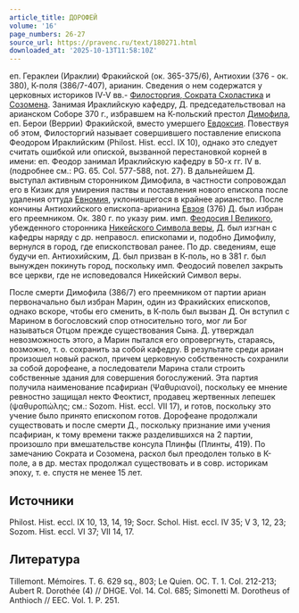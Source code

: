 ```yaml
---
article_title: ДОРОФЕЙ
volume: '16'
page_numbers: 26-27
source_url: https://pravenc.ru/text/180271.html
downloaded_at: '2025-10-13T11:58:10Z'
---
```


еп. Гераклеи (Ираклии) Фракийской (ок. 365-375/6), Антиохии (376 - ок. 380), К-поля (386/7-407), арианин. Сведения о нем содержатся у церковных историков IV-V вв.- [Филосторгия, Сократа Схоластика](<https://pravenc.ru/text/Филосторгия  Сократа Схоластика.html>) и [Созомена](https://pravenc.ru/text/Созомен.html). Занимая Ираклийскую кафедру, Д. председательствовал на арианском Соборе 370 г., избравшем на К-польский престол [Димофила](https://pravenc.ru/text/Димофила.html), еп. Берои (Веррии) Фракийской, вместо умершего [Евдоксия](https://pravenc.ru/text/Евдоксия.html). Повествуя об этом, Филосторгий называет совершившего поставление епископа Феодором Ираклийским (Philost. Hist. eccl. IX 10), однако это следует считать ошибкой или опиской, вызванной перестановкой корней в имени: еп. Феодор занимал Ираклийскую кафедру в 50-х гг. IV в. (подробнее см.: PG. 65. Col. 577-588, not. 27). В дальнейшем Д. выступал активным сторонником Димофила, в частности сопровождал его в Кизик для умирения паствы и поставления нового епископа после удаления оттуда [Евномия](https://pravenc.ru/text/Евномий.html), уклонившегося в крайнее арианство. После кончины Антиохийского епископа-арианина [Евзоя](https://pravenc.ru/text/Евзоя.html) (376) Д. был избран его преемником. Ок. 380 г. по указу рим. имп. [Феодосия I Великого](<https://pravenc.ru/text/Феодосия I Великого.html>), убежденного сторонника [Никейского Символа веры](<https://pravenc.ru/text/Никейский Символ веры.html>), Д. был изгнан с кафедры наряду с др. неправосл. епископами и, подобно Димофилу, вернулся в город, где епископствовал ранее. По др. сведениям, еще будучи еп. Антиохийским, Д. был призван в К-поль, но в 381 г. был вынужден покинуть город, поскольку имп. Феодосий повелел закрыть все церкви, где не исповедовался Никейский Символ веры.

После смерти Димофила (386/7) его преемником от партии ариан первоначально был избран Марин, один из Фракийских епископов, однако вскоре, чтобы его сменить, в К-поль был вызван Д. Он вступил с Марином в богословский спор относительно того, мог ли Бог называться Отцом прежде существования Сына. Д. утверждал невозможность этого, а Марин пытался его опровергнуть, стараясь, возможно, т. о. сохранить за собой кафедру. В результате среди ариан произошел новый раскол, причем церковную собственность сохранили за собой дорофеане, а последователи Марина стали строить собственные здания для совершения богослужений. Эта партия получила наименование псафириан (Ψαθυριανοί), поскольку ее мнение ревностно защищал некто Феоктист, продавец жертвенных лепешек (ψαθυροπώλης; см.: Sozom. Hist. eccl. VII 17), и готов, поскольку это учение было принято епископом готов. Дорофеане продолжали существовать и после смерти Д., поскольку признание ими учения псафириан, к тому времени также разделившихся на 2 партии, произошло при вмешательстве консула Плинфы (Плинты, 419). По замечанию Сократа и Созомена, раскол был преодолен только в К-поле, а в др. местах продолжал существовать и в совр. историкам эпоху, т. е. спустя не менее 15 лет.

## Источники

Philost. Hist. eccl. IX 10, 13, 14, 19; Socr. Schol. Hist. eccl. IV 35; V 3, 12, 23; Sozom. Hist. eccl. VI 37; VII 14, 17.

## Литература

Tillemont. Mémoires. T. 6. 629 sq., 803; Le Quien. OC. T. 1. Col. 212-213; Aubert R. Dorothée (4) // DHGE. Vol. 14. Col. 685; Simonetti M. Dorotheus of Anthioch // EEC. Vol. 1. P. 251.
